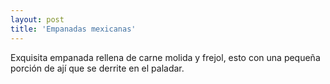 ```yaml
---
layout: post
title: 'Empanadas mexicanas'
---
```


Exquisita empanada rellena de carne molida y frejol, esto con una pequeña porción de ají que se derrite en el paladar.
